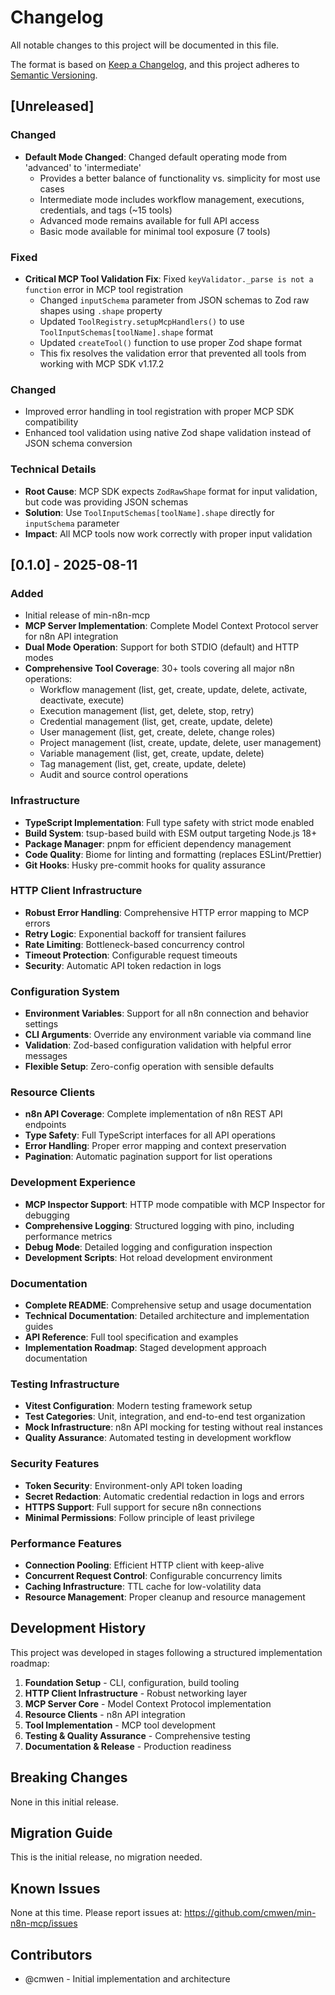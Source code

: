 # Changelog

All notable changes to this project will be documented in this file.

The format is based on [Keep a Changelog](https://keepachangelog.com/en/1.0.0/),
and this project adheres to [Semantic Versioning](https://semver.org/spec/v2.0.0.html).

## [Unreleased]

### Changed
- **Default Mode Changed**: Changed default operating mode from 'advanced' to 'intermediate'
  - Provides a better balance of functionality vs. simplicity for most use cases
  - Intermediate mode includes workflow management, executions, credentials, and tags (~15 tools)
  - Advanced mode remains available for full API access
  - Basic mode available for minimal tool exposure (7 tools)

### Fixed
- **Critical MCP Tool Validation Fix**: Fixed `keyValidator._parse is not a function` error in MCP tool registration
  - Changed `inputSchema` parameter from JSON schemas to Zod raw shapes using `.shape` property
  - Updated `ToolRegistry.setupMcpHandlers()` to use `ToolInputSchemas[toolName].shape` format
  - Updated `createTool()` function to use proper Zod shape format
  - This fix resolves the validation error that prevented all tools from working with MCP SDK v1.17.2

### Changed
- Improved error handling in tool registration with proper MCP SDK compatibility
- Enhanced tool validation using native Zod shape validation instead of JSON schema conversion

### Technical Details
- **Root Cause**: MCP SDK expects `ZodRawShape` format for input validation, but code was providing JSON schemas
- **Solution**: Use `ToolInputSchemas[toolName].shape` directly for `inputSchema` parameter
- **Impact**: All MCP tools now work correctly with proper input validation

## [0.1.0] - 2025-08-11

### Added
- Initial release of min-n8n-mcp
- **MCP Server Implementation**: Complete Model Context Protocol server for n8n API integration
- **Dual Mode Operation**: Support for both STDIO (default) and HTTP modes
- **Comprehensive Tool Coverage**: 30+ tools covering all major n8n operations:
  - Workflow management (list, get, create, update, delete, activate, deactivate, execute)
  - Execution management (list, get, delete, stop, retry)
  - Credential management (list, get, create, update, delete)
  - User management (list, get, create, delete, change roles)
  - Project management (list, create, update, delete, user management)
  - Variable management (list, get, create, update, delete)
  - Tag management (list, get, create, update, delete)
  - Audit and source control operations

### Infrastructure
- **TypeScript Implementation**: Full type safety with strict mode enabled
- **Build System**: tsup-based build with ESM output targeting Node.js 18+
- **Package Manager**: pnpm for efficient dependency management
- **Code Quality**: Biome for linting and formatting (replaces ESLint/Prettier)
- **Git Hooks**: Husky pre-commit hooks for quality assurance

### HTTP Client Infrastructure
- **Robust Error Handling**: Comprehensive HTTP error mapping to MCP errors
- **Retry Logic**: Exponential backoff for transient failures
- **Rate Limiting**: Bottleneck-based concurrency control
- **Timeout Protection**: Configurable request timeouts
- **Security**: Automatic API token redaction in logs

### Configuration System
- **Environment Variables**: Support for all n8n connection and behavior settings
- **CLI Arguments**: Override any environment variable via command line
- **Validation**: Zod-based configuration validation with helpful error messages
- **Flexible Setup**: Zero-config operation with sensible defaults

### Resource Clients
- **n8n API Coverage**: Complete implementation of n8n REST API endpoints
- **Type Safety**: Full TypeScript interfaces for all API operations
- **Error Handling**: Proper error mapping and context preservation
- **Pagination**: Automatic pagination support for list operations

### Development Experience
- **MCP Inspector Support**: HTTP mode compatible with MCP Inspector for debugging
- **Comprehensive Logging**: Structured logging with pino, including performance metrics
- **Debug Mode**: Detailed logging and configuration inspection
- **Development Scripts**: Hot reload development environment

### Documentation
- **Complete README**: Comprehensive setup and usage documentation
- **Technical Documentation**: Detailed architecture and implementation guides
- **API Reference**: Full tool specification and examples
- **Implementation Roadmap**: Staged development approach documentation

### Testing Infrastructure
- **Vitest Configuration**: Modern testing framework setup
- **Test Categories**: Unit, integration, and end-to-end test organization
- **Mock Infrastructure**: n8n API mocking for testing without real instances
- **Quality Assurance**: Automated testing in development workflow

### Security Features
- **Token Security**: Environment-only API token loading
- **Secret Redaction**: Automatic credential redaction in logs and errors
- **HTTPS Support**: Full support for secure n8n connections
- **Minimal Permissions**: Follow principle of least privilege

### Performance Features
- **Connection Pooling**: Efficient HTTP client with keep-alive
- **Concurrent Request Control**: Configurable concurrency limits
- **Caching Infrastructure**: TTL cache for low-volatility data
- **Resource Management**: Proper cleanup and resource management

## Development History

This project was developed in stages following a structured implementation roadmap:

1. **Foundation Setup** - CLI, configuration, build tooling
2. **HTTP Client Infrastructure** - Robust networking layer
3. **MCP Server Core** - Model Context Protocol implementation
4. **Resource Clients** - n8n API integration
5. **Tool Implementation** - MCP tool development
6. **Testing & Quality Assurance** - Comprehensive testing
7. **Documentation & Release** - Production readiness

## Breaking Changes

None in this initial release.

## Migration Guide

This is the initial release, no migration needed.

## Known Issues

None at this time. Please report issues at: https://github.com/cmwen/min-n8n-mcp/issues

## Contributors

- @cmwen - Initial implementation and architecture
